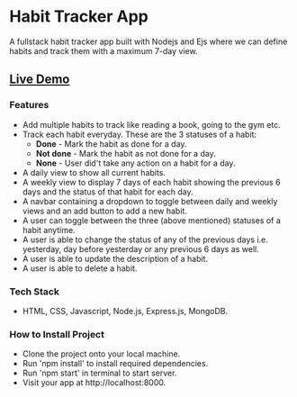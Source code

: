 # **Habit Tracker App**

A fullstack habit tracker app built with Nodejs and Ejs where we can define habits and track them with a maximum 7-day view.

## [**Live Demo**](https://tinyurl.com/ev8xwwpk)

### **Features**

- Add multiple habits to track like reading a book, going to the gym etc.
- Track each habit everyday. These are the 3 statuses of a habit:
  - **Done** - Mark the habit as done for a day.
  - **Not done** - Mark the habit as not done for a day.
  - **None** - User did't take any action on a habit for a day.
- A daily view to show all current habits.
- A weekly view to display 7 days of each habit showing the previous 6 days and the status of that habit for each day.
- A navbar containing a dropdown to toggle between daily and weekly views and an add button to add a new habit.
- A user can toggle between the three (above mentioned) statuses of a habit anytime.
- A user is able to change the status of any of the previous days i.e. yesterday, day before yesterday or any previous 6 days as well.
- A user is able to update the description of a habit.
- A user is able to delete a habit.

### **Tech Stack**

- HTML, CSS, Javascript, Node.js, Express.js, MongoDB.

### **How to Install Project**

- Clone the project onto your local machine.
- Run 'npm install' to install required dependencies.
- Run 'npm start' in terminal to start server.
- Visit your app at http://localhost:8000.

